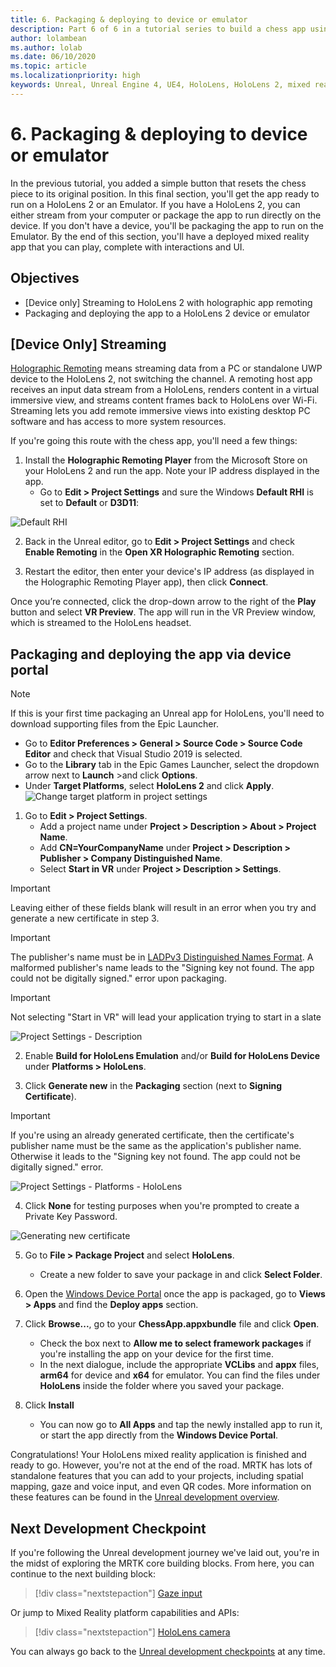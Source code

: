 ```yaml
---
title: 6. Packaging & deploying to device or emulator
description: Part 6 of 6 in a tutorial series to build a chess app using Unreal Engine 4 and the Mixed Reality Toolkit UX Tools plugin
author: lolambean
ms.author: lolab
ms.date: 06/10/2020
ms.topic: article
ms.localizationpriority: high
keywords: Unreal, Unreal Engine 4, UE4, HoloLens, HoloLens 2, mixed reality, tutorial, getting started, mrtk, uxt, UX Tools, documentation, mixed reality headset, windows mixed reality headset, virtual reality headset
---
```


# 6. Packaging & deploying to device or emulator

In the previous tutorial, you added a simple button that resets the chess piece to its original position. In this final section, you'll get the app ready to run on a HoloLens 2 or an Emulator. If you have a HoloLens 2, you can either stream from your computer or package the app to run directly on the device. If you don't have a device, you'll be packaging the app to run on the Emulator. By the end of this section, you'll have a deployed mixed reality app that you can play, complete with interactions and UI.

## Objectives

* [Device only] Streaming to HoloLens 2 with holographic app remoting
* Packaging and deploying the app to a HoloLens 2 device or emulator

## [Device Only] Streaming

[Holographic Remoting](/windows/mixed-reality/add-holographic-remoting) means streaming data from a PC or standalone UWP device to the HoloLens 2, not switching the channel. A remoting host app receives an input data stream from a HoloLens, renders content in a virtual immersive view, and streams content frames back to HoloLens over Wi-Fi. Streaming lets you add remote immersive views into existing desktop PC software and has access to more system resources.

If you're going this route with the chess app, you'll need a few things:

1.	Install the **Holographic Remoting Player** from the Microsoft Store on your HoloLens 2 and run the app. Note your IP address displayed in the app.
    * Go to **Edit > Project Settings** and sure the Windows **Default RHI** is set to **Default** or **D3D11**:

![Default RHI](../images/unreal/performance-recommendations-img-09.png)

2.	Back in the Unreal editor, go to **Edit > Project Settings** and check **Enable Remoting** in the **Open XR Holographic Remoting** section.

3.	Restart the editor, then enter your device's IP address (as displayed in the Holographic Remoting Player app), then click **Connect**.

Once you’re connected, click the drop-down arrow to the right of the **Play** button and select **VR Preview**. The app will run in the VR Preview window, which is streamed to the HoloLens headset.

## Packaging and deploying the app via device portal

>[!NOTE]
>If this is your first time packaging an Unreal app for HoloLens, you'll need to download supporting files from the Epic Launcher.
>- Go to **Editor Preferences > General > Source Code > Source Code Editor** and check that Visual Studio 2019 is selected.
>- Go to the **Library** tab in the Epic Games Launcher, select the dropdown arrow next to **Launch** >and click **Options**.
>- Under **Target Platforms**, select **HoloLens 2** and click **Apply**.
>![Change target platform in project settings](images/unreal-uxt/6-installationoptions.PNG)

1.	Go to **Edit > Project Settings**.
    * Add a project name under **Project > Description > About > Project Name**.
    * Add **CN=YourCompanyName** under **Project > Description > Publisher > Company Distinguished Name**.
    * Select **Start in VR** under **Project > Description > Settings**.

> [!IMPORTANT]
> Leaving either of these fields blank will result in an error when you try and generate a new certificate in step 3.

> [!IMPORTANT]
> The publisher's name must be in [LADPv3 Distinguished Names Format](https://www.ietf.org/rfc/rfc2253.txt). A malformed publisher's name leads to the "Signing key not found. The app could not be digitally signed." error upon packaging.

> [!IMPORTANT]
> Not selecting "Start in VR" will lead your application trying to start in a slate

![Project Settings - Description](images/unreal-uxt/6-cn-new.PNG)

2.	Enable **Build for HoloLens Emulation** and/or **Build for HoloLens Device** under **Platforms > HoloLens**.

3.	Click **Generate new** in the **Packaging** section (next to **Signing Certificate**).

> [!IMPORTANT]
> If you're using an already generated certificate, then the certificate's publisher name must be the same as the application's publisher name. Otherwise it leads to the "Signing key not found. The app could not be digitally signed." error.

![Project Settings - Platforms - HoloLens](images/unreal-uxt/6-packaging.PNG)

4. Click **None** for testing purposes when you're prompted to create a Private Key Password.

![Generating new certificate](images/unreal-uxt/6-private-key-testing.png)

5. Go to **File > Package Project** and select **HoloLens**.
    * Create a new folder to save your package in and click **Select Folder**.

6.	Open the [Windows Device Portal](/windows/mixed-reality/using-the-windows-device-portal) once the app is packaged, go to **Views > Apps** and find the **Deploy apps** section.

7.	Click **Browse...**, go to your **ChessApp.appxbundle** file and click **Open**.

    * Check the box next to **Allow me to select framework packages** if you're installing the app on your device for the first time.
    * In the next dialogue, include the appropriate **VCLibs** and **appx** files, **arm64** for device and **x64** for emulator. You can find the files under **HoloLens** inside the folder where you saved your package.

8.	Click **Install**
    * You can now go to **All Apps** and tap the newly installed app to run it, or start the app directly from the **Windows Device Portal**. 

Congratulations! Your HoloLens mixed reality application is finished and ready to go. However, you're not at the end of the road. MRTK has lots of standalone features that you can add to your projects, including spatial mapping, gaze and voice input, and even QR codes. More information on these features can be found in the [Unreal development overview](/windows/mixed-reality/unreal-development-overview).

## Next Development Checkpoint

If you're following the Unreal development journey we've laid out, you're in the midst of exploring the MRTK core building blocks. From here, you can continue to the next building block:

> [!div class="nextstepaction"]
> [Gaze input](../unreal-gaze-input.md)

Or jump to Mixed Reality platform capabilities and APIs:

> [!div class="nextstepaction"]
> [HoloLens camera](../unreal-hololens-camera.md)

You can always go back to the [Unreal development checkpoints](../unreal-development-overview.md#2-core-building-blocks) at any time.